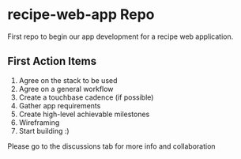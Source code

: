 # recipe-web-app Repo
First repo to begin our app development for a recipe web application.

## First Action Items
1. Agree on the stack to be used
2. Agree on a general workflow
3. Create a touchbase cadence (if possible)
4. Gather app requirements
5. Create high-level achievable milestones
6. Wireframing
7. Start building :) 

Please go to the discussions tab for more info and collaboration
